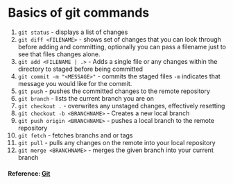 # Basics of git commands

1. `git status` - displays a list of changes
2. `git diff <FILENAME>` - shows set of changes that you can look through before adding and committing, optionally you can pass a filename just to see that files changes alone.
3. `git add <FILENAME | .>` - Adds a single file or any changes within the directory to staged before being committed
4. `git commit -m "<MESSAGE>"` - commits the staged files `-m` indicates that message you would like for the commit.
5. `git push` - pushes the committed changes to the remote repository
6. `git branch` - lists the current branch you are on
7. `git checkout .` - overwrites any unstaged changes, effectively resetting
8. `git checkout -b <BRANCHNAME>` - Creates a new local branch
9. `git push origin <BRANCHNAME>` - pushes a local branch to the remote repository
10. `git fetch` - fetches branchs and or tags
11. `git pull` - pulls any changes on the remote into your local repository
12. `git merge <BRANCHNAME>` - merges the given branch into your current branch


#### Reference: [Git](https://git-scm.com/docs)